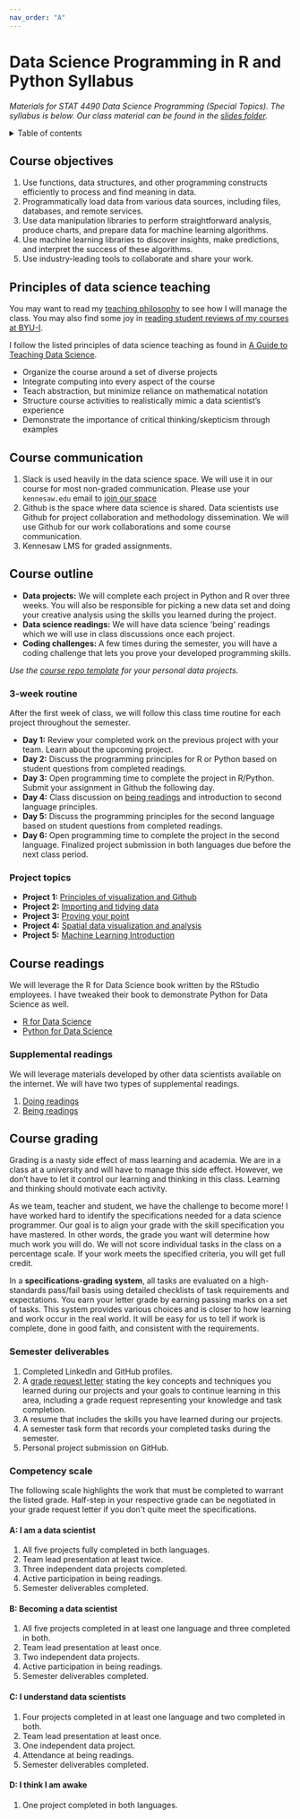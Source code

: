 ```yaml
---
nav_order: "A"
---
```


# Data Science Programming in R and Python Syllabus

_Materials for STAT 4490 Data Science Programming (Special Topics). The syllabus is below. Our class material can be found in the [slides folder](slides/readme.md)._

<details markdown="block">
  <summary>
    Table of contents
  </summary>
  {: .text-delta }
1. TOC
{:toc}
</details>

## Course objectives

1. Use functions, data structures, and other programming constructs efficiently to process and find meaning in data.
2. Programmatically load data from various data sources, including files, databases, and remote services.
3. Use data manipulation libraries to perform straightforward analysis, produce charts, and prepare data for machine learning algorithms.
4. Use machine learning libraries to discover insights, make predictions, and interpret the success of these algorithms.
5. Use industry-leading tools to collaborate and share your work.

## Principles of data science teaching

You may want to read my [teaching philosophy](https://datathink.io/my-learning-manifesto-aka-teaching-philosophy/) to see how I will manage the class. You may also find some joy in [reading student reviews of my courses at BYU-I](https://www.ratemyprofessors.com/ShowRatings.jsp?tid=2059480). 

I follow the listed principles of data science teaching as found in [A Guide to Teaching Data Science](https://arxiv.org/ftp/arxiv/papers/1612/1612.07140.pdf). 

- Organize the course around a set of diverse projects
- Integrate computing into every aspect of the course
- Teach abstraction, but minimize reliance on mathematical notation
- Structure course activities to realistically mimic a data scientist’s experience
- Demonstrate the importance of critical thinking/skepticism through examples

## Course communication

1. Slack is used heavily in the data science space.  We will use it in our course for most non-graded communication.  Please use your `kennesaw.edu` email to [join our space](https://join.slack.com/t/kssds/signup)
2. Github is the space where data science is shared.  Data scientists use Github for project collaboration and methodology dissemination.  We will use Github for our work collaborations and some course communication.
3. Kennesaw LMS for graded assignments.

## Course outline

- __Data projects:__ We will complete each project in Python and R over three weeks.  You will also be responsible for picking a new data set and doing your creative analysis using the skills you learned during the project. 
- __Data science readings:__ We will have data science 'being' readings which we will use in class discussions once each project.
- __Coding challenges:__ A few times during the semester, you will have a coding challenge that lets you prove your developed programming skills.

_Use the [course repo template](https://github.com/KSUDS/personal_project_tmplt) for your personal data projects._

### 3-week routine

After the first week of class, we will follow this class time routine for each project throughout the semester.

- __Day 1:__ Review your completed work on the previous project with your team. Learn about the upcoming project.
- __Day 2:__ Discuss the programming principles for R or Python based on student questions from completed readings.
- __Day 3:__ Open programming time to complete the project in R/Python. Submit your assignment in Github the following day.
- __Day 4:__ Class discussion on [being readings](readings.md) and introduction to second language principles.
- __Day 5:__ Discuss the programming principles for the second language based on student questions from completed readings.  
- __Day 6:__ Open programming time to complete the project in the second language.  Finalized project submission in both languages due before the next class period.

### Project topics

- __Project 1:__ [Principles of visualization and Github](https://github.com/KSUDS/p1_visualization)
- __Project 2:__ [Importing and tidying data](https://github.com/KSUDS/p2_data)
- __Project 3:__ [Proving your point](https://github.com/KSUDS/p3_insight)
- __Project 4:__ [Spatial data visualization and analysis](https://github.com/KSUDS/p4_spatial)
- __Project 5:__ [Machine Learning Introduction](https://github.com/KSUDS/p5_machinelearning)

## Course readings

We will leverage the R for Data Science book written by the RStudio employees.  I have tweaked their book to demonstrate Python for Data Science as well. 

- [R for Data Science](https://r4ds.had.co.nz/index.html)
- [Python for Data Science](https://byuidatascience.github.io/python4ds/)

### Supplemental readings

We will leverage materials developed by other data scientists available on the internet.  We will have two types of supplemental readings.

1. [Doing readings](readings.md#doing-readings)
2. [Being readings](readings.md#being-readings)

## Course grading

Grading is a nasty side effect of mass learning and academia. We are in a class at a university and will have to manage this side effect. However, we don’t have to let it control our learning and thinking in this class. Learning and thinking should motivate each activity.

As we team, teacher and student, we have the challenge to become more! I have worked hard to identify the specifications needed for a data science programmer. Our goal is to align your grade with the skill specification you have mastered. In other words, the grade you want will determine how much work you will do. We will not score individual tasks in the class on a percentage scale. If your work meets the specified criteria, you will get full credit.

In a __specifications-grading system__, all tasks are evaluated on a high-standards pass/fail basis using detailed checklists of task requirements and expectations. You earn your letter grade by earning passing marks on a set of tasks. This system provides various choices and is closer to how learning and work occur in the real world. It will be easy for us to tell if work is complete, done in good faith, and consistent with the requirements.

### Semester deliverables

1. Completed LinkedIn and GitHub profiles.
1. A [grade request letter](grade_request.md) stating the key concepts and techniques you learned during our projects and your goals to continue learning in this area, including a grade request representing your knowledge and task completion.
1. A resume that includes the skills you have learned during our projects.
1. A semester task form that records your completed tasks during the semester.
1. Personal project submission on GitHub.

### Competency scale

The following scale highlights the work that must be completed to warrant the listed grade.  Half-step in your respective grade can be negotiated in your grade request letter if you don't quite meet the specifications.

#### A: I am a data scientist

1. All five projects fully completed in both languages. 
2. Team lead presentation at least twice.
3. Three independent data projects completed.
4. Active participation in being readings.
5. Semester deliverables completed.

#### B: Becoming a data scientist

1. All five projects completed in at least one language and three completed in both.
2. Team lead presentation at least once.
3. Two independent data projects.
4. Active participation in being readings.
5. Semester deliverables completed.

#### C: I understand data scientists

1. Four projects completed in at least one language and two completed in both.
2. Team lead presentation at least once.
3. One independent data project.
4. Attendance at being readings.
5. Semester deliverables completed.

#### D: I think I am awake

1. One project completed in both languages.

